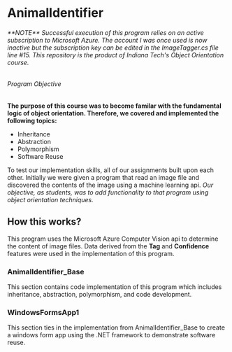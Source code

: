 # AnimalIdentifier 
###### \*\*NOTE\*\* Successful execution of this program relies on an active subscription to Microsoft Azure. The account I was once used is now inactive but the subscription key can be edited in the ImageTagger.cs file line #15. This repository is the product of Indiana Tech's Object Orientation course. 

###### Program Objective

**The purpose of this course was to become familar with the fundamental logic of object orientation. Therefore, we covered and implemented the following topics:** 

- Inheritance
- Abstraction
- Polymorphism
- Software Reuse

To test our implementation skills, all of our assignments built upon each other. Initially we were given a program that read an image file and discovered the contents of the image using a machine learning api. *Our objective, as students, was to add functionality to that program using object orientation techniques.*

## How this works?
This program uses the Microsoft Azure Computer Vision api to determine the content of image files. Data derived from the **Tag** and **Confidence** features were used in the implementation of this program.

### AnimalIdentifier_Base
This section contains code implementation of this program which includes inheritance, abstraction, polymorphism, and code development.

### WindowsFormsApp1
This section ties in the implementation from AnimalIdentifier_Base to create a windows form app using the .NET framework to demonstrate software reuse.





